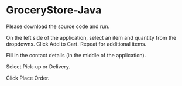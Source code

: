 # GroceryStore-Java
Please download the source code and run.

On the left side of the application, select an item and quantity from the dropdowns. Click Add to Cart. Repeat for additional items.

Fill in the contact details (in the middle of the application).

Select Pick-up or Delivery.

Click Place Order. 
